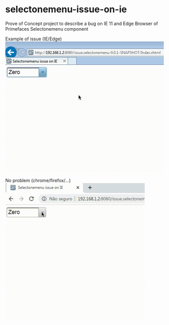 # selectonemenu-issue-on-ie
Prove of Concept project to describe a bug on IE 11 and Edge Browser of Primefaces Selectonemenu component

Example of issue (IE/Edge)
![issue example](gifs/selectonemenu_issue.gif)

No problem (chrome/firefox/...)
![issue example](gifs/selectonemenu_no_issue.gif)
